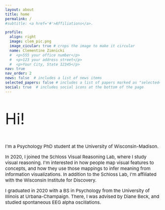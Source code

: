 ```yaml
---
layout: about
title: home
permalink: /
#subtitle: <a href='#'>Affiliations</a>. 

profile:
  align: right
  image: clem_pic.png
  image_cicular: true # crops the image to make it circular
  name: Clementine Zimnicki
  #  <p>555 your office number</p>
  #  <p>123 your address street</p>
  #  <p>Your City, State 12345</p>
nav: true
nav_order: 2
news: false  # includes a list of news items
selected_papers: false # includes a list of papers marked as "selected={true}"
social: true  # includes social icons at the bottom of the page
---
```


<p style="font-size:50px;"> Hi! </p>

<p style="font-size:15px;">I'm a Psychology PhD student at the University of Wisconsin-Madison. </p>

<p style="font-size:15px;">In 2020, I joined the Schloss Visual Reasoning Lab, where I study visual reasoning. I'm interested in how people map visual features to concepts, and how they use those mappings to infer meaning from information visualizations. In addition to the Schloss Lab, I'm affiliated with the Wisconsin Institute for Discovery. </p>

<p style="font-size:15px;">I graduated in 2020 with a BS in Psychology from the University of Illinois at Urbana-Champaign. There, I was advised by Diane Beck, and studied spontaneous EEG alpha oscillations.</p>
